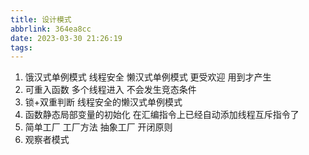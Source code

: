 ```yaml
---
title: 设计模式
abbrlink: 364ea8cc
date: 2023-03-30 21:26:19
tags:
---
```

1. 饿汉式单例模式 线程安全 懒汉式单例模式 更受欢迎 用到才产生
2. 可重入函数 多个线程进入 不会发生竞态条件
3. 锁+双重判断 线程安全的懒汉式单例模式
4. 函数静态局部变量的初始化 在汇编指令上已经自动添加线程互斥指令了
5. 简单工厂 工厂方法 抽象工厂 开闭原则
6. 观察者模式